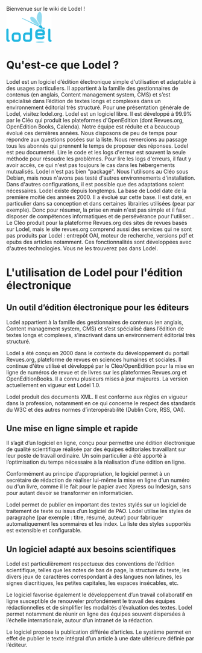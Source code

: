 Bienvenue sur le wiki de Lodel !   
<img src="https://github.com/OpenEdition/lodel/blob/master/share/images/lodel_couleur.png" width="120">

Qu'est-ce que Lodel ?
=====================

Lodel est un logiciel d’édition électronique simple d'utilisation et adaptable à des usages particuliers. 
Il appartient à la famille des gestionnaires de contenus (en anglais, Content management system, CMS) et s’est spécialisé dans l’édition de textes longs et complexes dans un environnement éditorial très structuré. 
Pour une présentation générale de Lodel, visitez lodel.org. 
Lodel est un logiciel libre. 
Il est développé à 99.9% par le Cléo qui produit les plateformes d'OpenEdition (dont Revues.org, OpenEdition Books, Calenda). Notre équipe est réduite et a beaucoup évolué ces dernières années. 
Nous disposons de peu de temps pour répondre aux questions posées sur la liste. 
Nous remercions au passage tous les abonnés qui prennent le temps de proposer des réponses. 
Lodel est peu documenté. 
Lire le code et les logs d'erreur est souvent la seule méthode pour résoudre les problèmes. 
Pour lire les logs d'erreurs, il faut y avoir accès, ce qui n'est pas toujours le cas dans les hébergements mutualisés.
Lodel n'est pas bien "packagé". 
Nous l'utilisons au Cléo sous Debian, mais nous n'avons pas testé d'autres environnements d'installation.
Dans d'autres configurations, il est possible que des adaptations soient nécessaires. 
Lodel existe depuis longtemps. La base de Lodel date de la première moitié des années 2000. 
Il a évolué sur cette base. Il est daté, en particulier dans sa conception et dans certaines librairies utilisées (pear par exemple). 
Donc pour résumer, la prise en main n'est pas simple et il faut disposer de compétences informatiques et de persévérance pour l'utiliser... 
Le Cléo produit pour la plateforme Revues.org des sites de revues basés sur Lodel, mais le site revues.org comprend aussi des services qui ne sont pas produits par Lodel : entrepôt OAI, moteur de recherche, versions pdf et epubs des articles notamment.
Ces fonctionnalités sont développées avec d'autres technologies. Vous ne les trouverez pas dans Lodel.


L'utilisation de Lodel pour l'édition électronique
==================================================

Un outil d’édition électronique pour les éditeurs
-------------------------------------------------

Lodel appartient à la famille des gestionnaires de contenus (en anglais, Content management system, CMS) et s’est spécialisé dans l’édition de textes longs et complexes, s’inscrivant dans un environnement éditorial très structuré.

Lodel a été conçu en 2000 dans le contexte du développement du portail Revues.org, plateforme de revues en sciences humaines et sociales. Il continue d'être utilisé et développé par le Cléo/OpenEdition pour la mise en ligne de numéros de revue et de livres sur les plateformes Revues.org et OpenEditionBooks. Il a connu plusieurs mises à jour majeures. La version actuellement en vigueur est Lodel 1.0.

Lodel produit des documents XML. Il est conforme aux règles en vigueur dans la profession, notamment en ce qui concerne le respect des standards du W3C et des autres normes d’interopérabilité (Dublin Core, RSS, OAI).

Une mise en ligne simple et rapide
----------------------------------

Il s’agit d’un logiciel en ligne, conçu pour permettre une édition électronique de qualité scientifique réalisée par des équipes éditoriales travaillant sur leur poste de travail ordinaire. Un soin particulier a été apporté à l’optimisation du temps nécessaire à la réalisation d’une édition en ligne.

Conformément au principe d’appropriation, le logiciel permet à un secrétaire de rédaction de réaliser lui-même la mise en ligne d'un numéro ou d'un livre, comme il le fait pour le papier avec Xpress ou Indesign, sans pour autant devoir se transformer en informaticien.

Lodel permet de publier en important des textes stylés sur un logiciel de traitement de texte ou issus d’un logiciel de PAO. Lodel utilise les styles de paragraphe (par exemple : titre, résumé, auteur) pour fabriquer automatiquement les sommaires et les index. La liste des styles supportés est extensible et configurable.

Un logiciel adapté aux besoins scientifiques
--------------------------------------------

Lodel est particulièrement respectueux des conventions de l’édition scientifique, telles que les notes de bas de page, la structure du texte, les divers jeux de caractères correspondant à des langues non latines, les signes diacritiques, les petites capitales, les espaces insécables, etc.

Le logiciel favorise également le développement d’un travail collaboratif en ligne susceptible de renouveler profondément le travail des équipes rédactionnelles et de simplifier les modalités d’évaluation des textes. Lodel permet notamment de réunir en ligne des équipes souvent dispersées à l’échelle internationale, autour d’un intranet de la rédaction.

Le logiciel propose la publication différée d’articles. Le système permet en effet de publier le texte intégral d’un article à une date ultérieure définie par l’éditeur.
